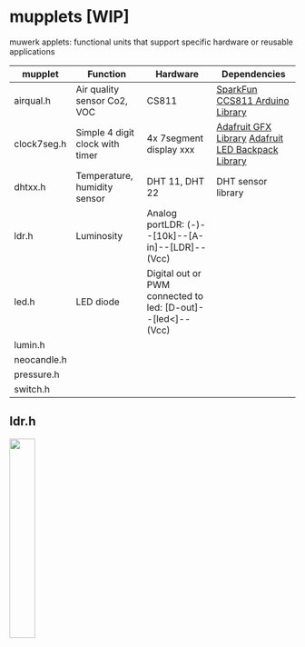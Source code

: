 # mupplets [WIP]

muwerk applets: functional units that support specific hardware or reusable applications


| mupplet     | Function | Hardware | Dependencies |
| ----------- | -------- | -------- | ------------ |
| airqual.h   | Air quality sensor Co2, VOC | CS811 | [SparkFun CCS811 Arduino Library](https://github.com/sparkfun/SparkFun_CCS811_Arduino_Library) |
| clock7seg.h | Simple 4 digit clock with timer | 4x 7segment display xxx | [Adafruit GFX Library](https://github.com/adafruit/Adafruit-GFX-Library) [Adafruit LED Backpack Library](https://github.com/adafruit/Adafruit_LED_Backpack) |
| dhtxx.h     | Temperature, humidity sensor | DHT 11, DHT 22 | DHT sensor library |
| ldr.h       | Luminosity | Analog  portLDR: (-)--[10k]--[A-in]--[LDR]--(Vcc) | |
| led.h       | LED diode | Digital out or PWM connected to led: [D-out]--[led<]--(Vcc) | |
| lumin.h     |
| neocandle.h |
| pressure.h  |
| switch.h    |


## ldr.h

<img src="https://github.com/muwerk/mupplets/blob/master/Resources/ldr.png" width="30%" height="30%">
